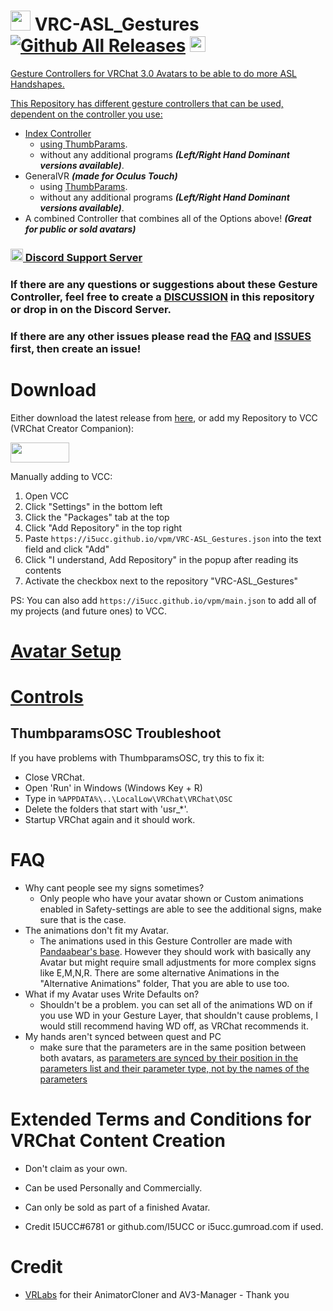 # <img src="https://user-images.githubusercontent.com/43730681/176920686-1539fd29-3dad-46a8-9f88-f938d8639b54.png" width="32" height="32">  VRC-ASL_Gestures [![Github All Releases](https://img.shields.io/github/downloads/i5ucc/VRC-ASL_Gestures/total.svg)](https://github.com/I5UCC/VRC-ASL_Gestures/releases/latest) <a href='https://ko-fi.com/i5ucc' target='_blank'><img height='35' style='border:0px;height:25px;' src='https://az743702.vo.msecnd.net/cdn/kofi3.png?v=0' border='0' alt='Buy Me a Coffee at ko-fi.com' />
Gesture Controllers for VRChat 3.0 Avatars to be able to do more ASL Handshapes. 

This Repository has different gesture controllers that can be used, dependent on the controller you use:
- Index Controller
  - using [ThumbParams](https://github.com/I5UCC/VRCThumbParamsOSC).
  - without any additional programs ***(Left/Right Hand Dominant versions available)***.
- GeneralVR ***(made for Oculus Touch)***
  - using [ThumbParams](https://github.com/I5UCC/VRCThumbParamsOSC).
  - without any additional programs ***(Left/Right Hand Dominant versions available)***.
 - A combined Controller that combines all of the Options above! ***(Great for public or sold avatars)***
 
### [<img src="https://assets-global.website-files.com/6257adef93867e50d84d30e2/636e0a6ca814282eca7172c6_icon_clyde_white_RGB.svg"  width="20" height="20"> Discord Support Server](https://discord.gg/rqcWHje3hn)

### If there are any questions or suggestions about these Gesture Controller, feel free to create a [DISCUSSION](https://github.com/I5UCC/VRC-ASL_Gestures/discussions) in this repository or drop in on the Discord Server. 

### If there are any other issues please read the [FAQ](#faq) and [ISSUES](https://github.com/I5UCC/VRC-ASL_Gestures/issues) first, then create an issue!<br/>

# Download

Either download the latest release from [here](https://github.com/I5UCC/VRC-ASL_Gestures/releases/latest), or add my Repository to VCC (VRChat Creator Companion): <br>

[<img src="https://user-images.githubusercontent.com/43730681/235303509-fe289438-0b0e-498b-8d38-68355fb99619.png"  width="94" height="32">](https://i5ucc.github.io/vpm/main.html)

Manually adding to VCC:

1. Open VCC
2. Click "Settings" in the bottom left
3. Click the "Packages" tab at the top
4. Click "Add Repository" in the top right
5. Paste `https://i5ucc.github.io/vpm/VRC-ASL_Gestures.json` into the text field and click "Add"
6. Click "I understand, Add Repository" in the popup after reading its contents
7. Activate the checkbox next to the repository "VRC-ASL_Gestures"

PS: You can also add `https://i5ucc.github.io/vpm/main.json` to add all of my projects (and future ones) to VCC.

# [Avatar Setup](https://github.com/I5UCC/VRC-ASL_Gestures/wiki/Avatar-Setup)

# [Controls](https://github.com/I5UCC/VRC-ASL_Gestures/wiki/Controls)

## ThumbparamsOSC Troubleshoot

If you have problems with ThumbparamsOSC, try this to fix it:
- Close VRChat.
- Open 'Run' in Windows (Windows Key + R)
- Type in `%APPDATA%\..\LocalLow\VRChat\VRChat\OSC`
- Delete the folders that start with 'usr_*'.
- Startup VRChat again and it should work.

# FAQ

- Why cant people see my signs sometimes?
  - Only people who have your avatar shown or Custom animations enabled in Safety-settings are able to see the additional signs, make sure that is the case.
- The animations don't fit my Avatar.
  - The animations used in this Gesture Controller are made with [Pandaabear's base](https://pandaabear.gumroad.com/l/pAxQR). However they should work with basically any Avatar but might require small adjustments for more complex signs like E,M,N,R. There are some alternative Animations in the 
"Alternative Animations" folder, That you are able to use too. 
- What if my Avatar uses Write Defaults on?
  - Shouldn't be a problem. you can set all of the animations WD on if you use WD in your Gesture Layer, that shouldn't cause problems, I would still recommend having WD off, as VRChat recommends it.
- My hands aren't synced between quest and PC
  - make sure that the parameters are in the same position between both avatars, as [parameters are synced by their position in the parameters list and their parameter type, not by the names of the parameters](https://docs.vrchat.com/docs/animator-parameters#cross-platform-parameter-sync)
  
# Extended Terms and Conditions for VRChat Content Creation

- Don't claim as your own.

- Can be used Personally and Commercially.

- Can only be sold as part of a finished Avatar.

- Credit I5UCC#6781 or github.com/I5UCC or i5ucc.gumroad.com if used.

# Credit
- [VRLabs](https://github.com/VRLabs) for their AnimatorCloner and AV3-Manager - Thank you
